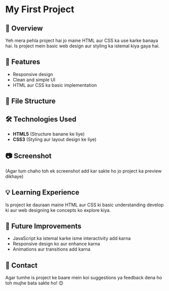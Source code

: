 # My First Project

## 🌟 Overview
Yeh mera pehla project hai jo maine HTML aur CSS ka use karke banaya hai. Is project mein basic web design aur styling ka istemal kiya gaya hai.

## 🚀 Features
- Responsive design
- Clean and simple UI
- HTML aur CSS ka basic implementation

## 📂 File Structure

## 🛠️ Technologies Used
- **HTML5** (Structure banane ke liye)
- **CSS3** (Styling aur layout design ke liye)

## 📷 Screenshot
(Agar tum chaho toh ek screenshot add kar sakte ho jo project ka preview dikhaye)

## 💡 Learning Experience
Is project ke dauraan maine HTML aur CSS ki basic understanding develop ki aur web designing ke concepts ko explore kiya.

## 🎯 Future Improvements
- JavaScript ka istemal karke isme interactivity add karna
- Responsive design ko aur enhance karna
- Animations aur transitions add karna

## 📩 Contact
Agar tumhe is project ke baare mein koi suggestions ya feedback dena ho toh mujhe bata sakte ho! 😊
